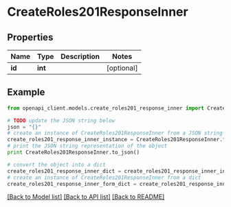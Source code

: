 # CreateRoles201ResponseInner


## Properties
Name | Type | Description | Notes
------------ | ------------- | ------------- | -------------
**id** | **int** |  | [optional] 

## Example

```python
from openapi_client.models.create_roles201_response_inner import CreateRoles201ResponseInner

# TODO update the JSON string below
json = "{}"
# create an instance of CreateRoles201ResponseInner from a JSON string
create_roles201_response_inner_instance = CreateRoles201ResponseInner.from_json(json)
# print the JSON string representation of the object
print CreateRoles201ResponseInner.to_json()

# convert the object into a dict
create_roles201_response_inner_dict = create_roles201_response_inner_instance.to_dict()
# create an instance of CreateRoles201ResponseInner from a dict
create_roles201_response_inner_form_dict = create_roles201_response_inner.from_dict(create_roles201_response_inner_dict)
```
[[Back to Model list]](../README.md#documentation-for-models) [[Back to API list]](../README.md#documentation-for-api-endpoints) [[Back to README]](../README.md)


